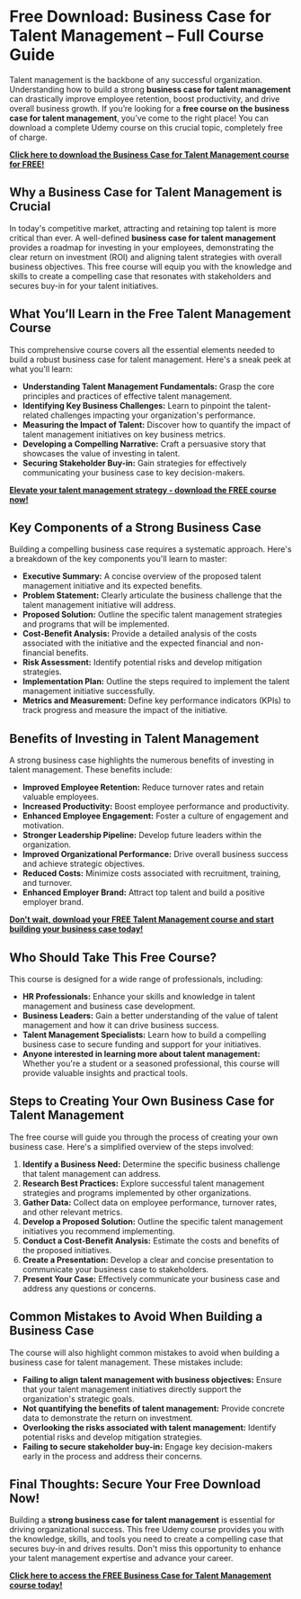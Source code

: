# Free Download: Business Case for Talent Management – Full Course Guide

Talent management is the backbone of any successful organization. Understanding how to build a strong **business case for talent management** can drastically improve employee retention, boost productivity, and drive overall business growth. If you’re looking for a **free course on the business case for talent management**, you’ve come to the right place! You can download a complete Udemy course on this crucial topic, completely free of charge.

[**Click here to download the Business Case for Talent Management course for FREE!**](https://udemywork.com/business-case-for-talent-management)

## Why a Business Case for Talent Management is Crucial

In today's competitive market, attracting and retaining top talent is more critical than ever. A well-defined **business case for talent management** provides a roadmap for investing in your employees, demonstrating the clear return on investment (ROI) and aligning talent strategies with overall business objectives. This free course will equip you with the knowledge and skills to create a compelling case that resonates with stakeholders and secures buy-in for your talent initiatives.

## What You’ll Learn in the Free Talent Management Course

This comprehensive course covers all the essential elements needed to build a robust business case for talent management. Here's a sneak peek at what you'll learn:

*   **Understanding Talent Management Fundamentals:** Grasp the core principles and practices of effective talent management.
*   **Identifying Key Business Challenges:** Learn to pinpoint the talent-related challenges impacting your organization's performance.
*   **Measuring the Impact of Talent:** Discover how to quantify the impact of talent management initiatives on key business metrics.
*   **Developing a Compelling Narrative:** Craft a persuasive story that showcases the value of investing in talent.
*   **Securing Stakeholder Buy-in:** Gain strategies for effectively communicating your business case to key decision-makers.

[**Elevate your talent management strategy - download the FREE course now!**](https://udemywork.com/business-case-for-talent-management)

## Key Components of a Strong Business Case

Building a compelling business case requires a systematic approach. Here's a breakdown of the key components you'll learn to master:

*   **Executive Summary:** A concise overview of the proposed talent management initiative and its expected benefits.
*   **Problem Statement:** Clearly articulate the business challenge that the talent management initiative will address.
*   **Proposed Solution:** Outline the specific talent management strategies and programs that will be implemented.
*   **Cost-Benefit Analysis:** Provide a detailed analysis of the costs associated with the initiative and the expected financial and non-financial benefits.
*   **Risk Assessment:** Identify potential risks and develop mitigation strategies.
*   **Implementation Plan:** Outline the steps required to implement the talent management initiative successfully.
*   **Metrics and Measurement:** Define key performance indicators (KPIs) to track progress and measure the impact of the initiative.

## Benefits of Investing in Talent Management

A strong business case highlights the numerous benefits of investing in talent management. These benefits include:

*   **Improved Employee Retention:** Reduce turnover rates and retain valuable employees.
*   **Increased Productivity:** Boost employee performance and productivity.
*   **Enhanced Employee Engagement:** Foster a culture of engagement and motivation.
*   **Stronger Leadership Pipeline:** Develop future leaders within the organization.
*   **Improved Organizational Performance:** Drive overall business success and achieve strategic objectives.
*   **Reduced Costs:** Minimize costs associated with recruitment, training, and turnover.
*   **Enhanced Employer Brand:** Attract top talent and build a positive employer brand.

[**Don't wait, download your FREE Talent Management course and start building your business case today!**](https://udemywork.com/business-case-for-talent-management)

## Who Should Take This Free Course?

This course is designed for a wide range of professionals, including:

*   **HR Professionals:** Enhance your skills and knowledge in talent management and business case development.
*   **Business Leaders:** Gain a better understanding of the value of talent management and how it can drive business success.
*   **Talent Management Specialists:** Learn how to build a compelling business case to secure funding and support for your initiatives.
*   **Anyone interested in learning more about talent management:** Whether you're a student or a seasoned professional, this course will provide valuable insights and practical tools.

## Steps to Creating Your Own Business Case for Talent Management

The free course will guide you through the process of creating your own business case. Here's a simplified overview of the steps involved:

1.  **Identify a Business Need:** Determine the specific business challenge that talent management can address.
2.  **Research Best Practices:** Explore successful talent management strategies and programs implemented by other organizations.
3.  **Gather Data:** Collect data on employee performance, turnover rates, and other relevant metrics.
4.  **Develop a Proposed Solution:** Outline the specific talent management initiatives you recommend implementing.
5.  **Conduct a Cost-Benefit Analysis:** Estimate the costs and benefits of the proposed initiatives.
6.  **Create a Presentation:** Develop a clear and concise presentation to communicate your business case to stakeholders.
7.  **Present Your Case:** Effectively communicate your business case and address any questions or concerns.

## Common Mistakes to Avoid When Building a Business Case

The course will also highlight common mistakes to avoid when building a business case for talent management. These mistakes include:

*   **Failing to align talent management with business objectives:** Ensure that your talent management initiatives directly support the organization's strategic goals.
*   **Not quantifying the benefits of talent management:** Provide concrete data to demonstrate the return on investment.
*   **Overlooking the risks associated with talent management:** Identify potential risks and develop mitigation strategies.
*   **Failing to secure stakeholder buy-in:** Engage key decision-makers early in the process and address their concerns.

## Final Thoughts: Secure Your Free Download Now!

Building a **strong business case for talent management** is essential for driving organizational success. This free Udemy course provides you with the knowledge, skills, and tools you need to create a compelling case that secures buy-in and drives results. Don't miss this opportunity to enhance your talent management expertise and advance your career.

[**Click here to access the FREE Business Case for Talent Management course today!**](https://udemywork.com/business-case-for-talent-management)
